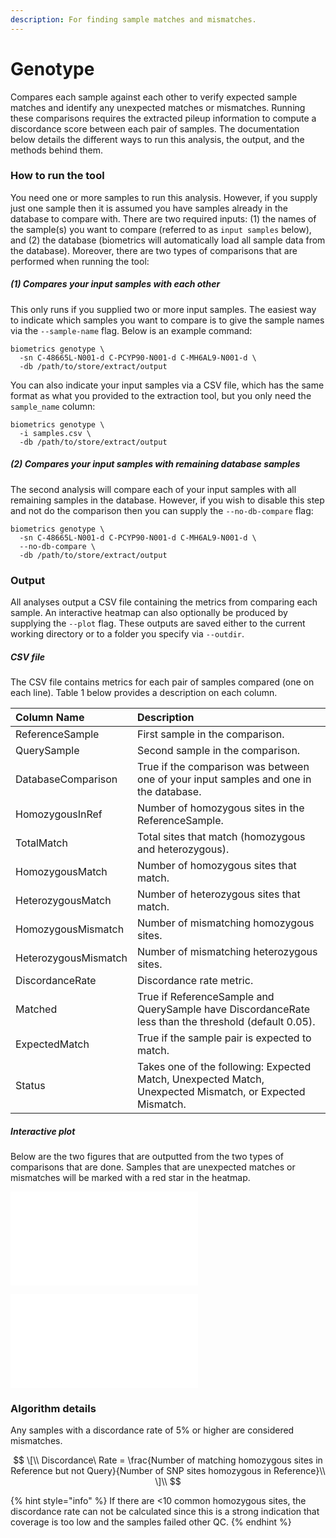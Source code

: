 ```yaml
---
description: For finding sample matches and mismatches.
---
```


# Genotype
Compares each sample against each other to verify expected sample matches and identify any unexpected matches or mismatches. Running these comparisons requires the extracted pileup information to compute a discordance score between each pair of samples. The documentation below details the different ways to run this analysis, the output, and the methods behind them.

### How to run the tool
You need one or more samples to run this analysis. However, if you supply just one sample then it is assumed you have samples already in the database to compare with. There are two required inputs: (1) the names of the sample(s) you want to compare (referred to as `input samples` below), and (2) the database (biometrics will automatically load all sample data from the database). Moreover, there are two types of comparisons that are performed when running the tool:

##### (1) Compares your input samples with each other
This only runs if you supplied two or more input samples. The easiest way to indicate which samples you want to compare is to give the sample names via the `--sample-name` flag. Below is an example command:

```shell
biometrics genotype \
  -sn C-48665L-N001-d C-PCYP90-N001-d C-MH6AL9-N001-d \
  -db /path/to/store/extract/output
```

You can also indicate your input samples via a CSV file, which has the same format as what you provided to the extraction tool, but you only need the `sample_name` column:

```shell
biometrics genotype \
  -i samples.csv \
  -db /path/to/store/extract/output
```

##### (2) Compares your input samples with remaining database samples
The second analysis will compare each of your input samples with all remaining samples in the database. However, if you wish to disable this step and not do the comparison then you can supply the `--no-db-compare` flag:

```shell
biometrics genotype \
  -sn C-48665L-N001-d C-PCYP90-N001-d C-MH6AL9-N001-d \
  --no-db-compare \
  -db /path/to/store/extract/output
```

### Output

All analyses output a CSV file containing the metrics from comparing each sample. An interactive heatmap can also optionally be produced by supplying the `--plot` flag. These outputs are saved either to the current working directory or to a folder you specify via `--outdir`.

##### CSV file
The CSV file contains metrics for each pair of samples compared (one on each line). Table 1 below provides a description on each column.

| Column Name | Description |
| :--- | :--- |
| ReferenceSample | First sample in the comparison. |
| QuerySample | Second sample in the comparison. |
| DatabaseComparison | True if the comparison was between one of your input samples and one in the database. |
| HomozygousInRef | Number of homozygous sites in the ReferenceSample. |
| TotalMatch | Total sites that match (homozygous and heterozygous). |
| HomozygousMatch | Number of homozygous sites that match. |
| HeterozygousMatch | Number of heterozygous sites that match. |
| HomozygousMismatch | Number of mismatching homozygous sites. |
| HeterozygousMismatch | Number of mismatching heterozygous sites. |
| DiscordanceRate | Discordance rate metric. |
| Matched | True if ReferenceSample and QuerySample have DiscordanceRate less than the threshold (default 0.05). |
| ExpectedMatch | True if the sample pair is expected to match. |
| Status | Takes one of the following: Expected Match, Unexpected Match, Unexpected Mismatch, or Expected Mismatch. |

##### Interactive plot

Below are the two figures that are outputted from the two types of comparisons that are done. Samples that are unexpected matches or mismatches will be marked with a red star in the heatmap.

![](.gitbook/assets/genotype_comparison_input_only.html)

![](.gitbook/assets/genotype_comparison_database.html)

### Algorithm details

Any samples with a discordance rate of 5% or higher are considered mismatches.

$$
\[\\
Discordance\ Rate = \frac{Number of matching homozygous sites in Reference but not Query}{Number of SNP sites homozygous in Reference}\\
\]\\
$$

{% hint style="info" %}
If there are <10 common homozygous sites, the discordance rate can not be calculated since this is a strong indication that coverage is too low and the samples failed other QC.
{% endhint %}
